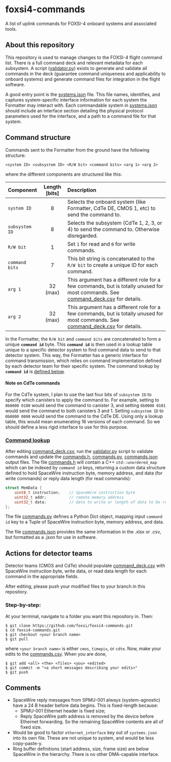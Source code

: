 # foxsi4-commands
A list of uplink commands for FOXSI-4 onboard systems and associated tools.

## About this repository

This repository is used to manage changes to the FOXSI-4 flight command list. There is a full command deck and relevant metadata for each subsystem. A script ([validator.py](validator.py)) exists to generate and validate all commands in the deck (guarantee command uniqueness and applicability to onboard systems) and generate command files for integration in the flight software.

A good entry point is the [systems.json](systems.json) file. This file names, identifies, and captures system-specific interface information for each system the Formatter may interact with. Each commandable system in [systems.json](systems.json) should include an interface section detailing the physical protocol parameters used for the interface, and a path to a command file for that system.

## Command structure

Commands sent to the Formatter from the ground have the following structure:

```
<system ID> <subsystem ID> <R/W bit> <command bits> <arg 1> <arg 2>
```

where the different components are structured like this:

| Component     | Length [bits]     | Description |
|:--------------|:-----------------:|:------------|
| `system ID`   | 8                 | Selects the onboard system (like Formatter, CdTe DE, CMOS 1, etc) to send the command to. |
| `subsystem ID`| 8                 | Selects the subsystem (CdTe 1, 2, 3, or 4) to send the command to. Otherwise disregarded. |
| `R/W bit`     | 1                 | Set `1` for read and `0` for write commands. |
| `command bits`| 7                 | This bit string is concatenated to the `R/W bit` to create a unique ID for each command. |
| `arg 1`       | 32 (max)          | This argument has a different role for a few commands, but is totally unused for most commands. See [command_deck.csv](command_deck.csv) for details. |
| `arg 2`       | 32 (max)          | This argument has a different role for a few commands, but is totally unused for most commands. See [command_deck.csv](command_deck.csv) for details. |

In the Formatter, the `R/W bit` and `command bits` are concatenated to form a unique **`command id`** byte. This **`command id`** is then used in a lookup table unique to a specific detector system to find command data to send to that detector system. This way, the Formatter has a generic interface for command transmission, which relies on command implementation defined by each detector team for their specific system. The command lookup by **`command id`** is [defined below](lookup_section).

#### Note on CdTe commands

For the CdTe system, I  plan to use the last four bits of `subsystem ID` to specify which canisters to apply the command to. For example, setting to `0b0000 0100` would send the command to canister 3, and setting `0b0000 0101` would send the command to both canisters 3 and 1. Setting `subsystem ID` to `0b0000 0000` would send the command to the CdTe DE. Using only a lookup table, this would mean enumerating 16 versions of each command. So we should define a less rigid interface to use for this purpose.

### [Command lookup](#lookup_section)

After editing [command_deck.csv](command_deck.csv), run the [validator.py](validator.py) script to validate commands and update the [commands.h](commands.h), [commands.py](commands.py), [commands.json](commands.json) output files. The file [commands.h](commands.h) will contain a C++ `std::unordered_map` which can be indexed by `command id` keys, returning a custom data structure defined to hold SpaceWire instruction byte, memory address, and data (for write commands) or reply data length (for read commands): 

```C++
struct MemData {
    uint8_t instruction;    // SpaceWire instruction byte
    uint32_t addr;          // remote memory address
    uint32_t data;          // data to write or length of data to be read
};
```

The file [commands.py](commands.py) defines a Python Dict object, mapping input `command id` key to a Tuple of SpaceWire instruction byte, memory address, and data.

The file [commands.json](commands.json) provides the same information in the .xlsx or .csv, but formatted as a .json for use in software.

## Actions for detector teams

Detector teams (CMOS and CdTe) should populate [command_deck.csv](commands.csv) with SpaceWire instruction byte, write data, or read data length for each command in the appropriate fields. 

After editing, please push your modified files to your branch in this repository.

### Step-by-step:

At your terminal, navigate to a folder you want this repository in. Then:

```console
$ git clone https://github.com/foxsi/foxsi4-commands.git
$ cd foxsi4-commands.git
$ git checkout <your branch name>
$ git pull
```

where `<your branch name>` is either `cmos`, `timepix`, or `cdte`. Now, make your edits to the [commands.csv](commands.csv). When you are done, 

```console
$ git add <all> <the> <files> <you> <edited>
$ git commit -m "<a short messages describing your edits>"
$ git push
```

## Comments
- SpaceWire reply messages from SPMU-001 always (system-agnostic) have a 24 B header before data begins. This is fixed-length because:
    - SPMU-001 Ethernet header is fixed size;
    - Reply SpaceWire path address is removed by the device before Ethernet forwarding. So the remaining SpaceWire contents are all of fixed size.
- Would be good to factor `ethernet_interface` key out of `systems.json` into its own file. These are not unique to system, and would be less copy-paste-y.
- Ring buffer definitions (start address, size, frame size) are below SpaceWire in the hierarchy. There is no other DMA-capable interface.